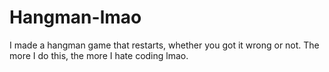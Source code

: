 # Hangman-lmao

I made a hangman game that restarts, whether you got it wrong or not.
The more I do this, the more I hate coding lmao. 
